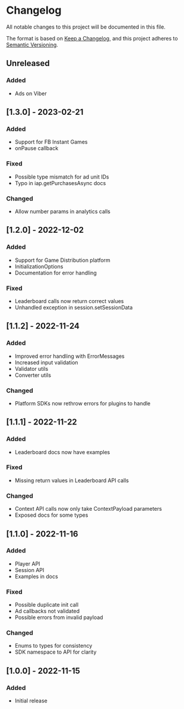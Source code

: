 # Changelog
All notable changes to this project will be documented in this file.

The format is based on [Keep a Changelog](https://keepachangelog.com/en/1.0.0/),
and this project adheres to [Semantic Versioning](https://semver.org/spec/v2.0.0.html).

## Unreleased
### Added
- Ads on Viber

## [1.3.0] - 2023-02-21
### Added
- Support for FB Instant Games
- onPause callback

### Fixed
- Possible type mismatch for ad unit IDs
- Typo in iap.getPurchasesAsync docs

### Changed
- Allow number params in analytics calls

## [1.2.0] - 2022-12-02
### Added
- Support for Game Distribution platform
- InitializationOptions
- Documentation for error handling

### Fixed
- Leaderboard calls now return correct values
- Unhandled exception in session.setSessionData

## [1.1.2] - 2022-11-24
### Added
- Improved error handling with ErrorMessages
- Increased input validation
- Validator utils
- Converter utils

### Changed
- Platform SDKs now rethrow errors for plugins to handle

## [1.1.1] - 2022-11-22
### Added
- Leaderboard docs now have examples

### Fixed
- Missing return values in Leaderboard API calls

### Changed
- Context API calls now only take ContextPayload parameters
- Exposed docs for some types

## [1.1.0] - 2022-11-16
### Added
- Player API
- Session API
- Examples in docs

### Fixed
- Possible duplicate init call
- Ad callbacks not validated
- Possible errors from invalid payload

### Changed
- Enums to types for consistency
- SDK namespace to API for clarity

## [1.0.0] - 2022-11-15
### Added
- Initial release

